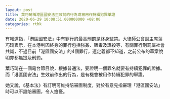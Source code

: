 ```yaml
---
layout: post
title: 葉巧琦稱港區國安法生效前的行為或被用作持續犯罪舉證
date: 2020-06-29 10:08:51.000000000 +08:00
categories: rthk
---
```


有報道指，「港區國安法」中有罪行的最高刑罰是終身監禁。大律師公會副主席葉巧琦表示，在本港判囚終身的罪行包括強姦、販毒及謀殺等，有關罪行刑罰屬社會共識，不過目前「港區國安法」的4個罪行，連定義都不知道，之前公布的草案說明亦都無提及刑罰。

葉巧琦在一個電台節目說，根據普通法，要證明一個罪名就要有持續犯罪的證據。而「港區國安法」生效前作出的行為，是有機會被用作持續犯罪的舉證。

她又說，《基本法》有訂明可維持陪審團制度，對於有意見指審理「港區國安法」時可以不設陪審團，令人擔憂。
